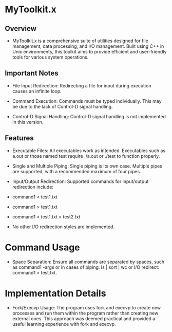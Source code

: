 # MyToolkit.x
## Overview
- MyToolkit.x is a comprehensive suite of utilities designed for file management, data processing, and I/O management. Built using C++ in Unix environments, this toolkit aims to provide efficient and user-friendly tools for various system operations.

## Important Notes
- File Input Redirection: Redirecting a file for input during execution causes an infinite loop.

- Command Execution: Commands must be typed individually. This may be due to the lack of Control-D signal handling.

- Control-D Signal Handling: Control-D signal handling is not implemented in this version.

## Features
- Executable Files: All executables work as intended. Executables such as a.out or those named test require ./a.out or ./test to function properly.

- Single and Multiple Piping: Single piping is its own case. Multiple pipes are supported, with a recommended maximum of four pipes.

- Input/Output Redirection: Supported commands for input/output redirection include:

- command1 < test1.txt

- command1 > test1.txt

- command1 < test1.txt > test2.txt

- No other I/O redirection styles are implemented.

# Command Usage
- Space Separation: Ensure all commands are separated by spaces, such as command1 -args or in cases of piping: ls | sort | wc or I/O redirect: command1 > test.txt.

# Implementation Details
- Fork/Execvp Usage: The program uses fork and execvp to create new processes and run them within the program rather than creating new external ones. This approach was deemed practical and provided a useful learning 
  experience with fork and execvp.


